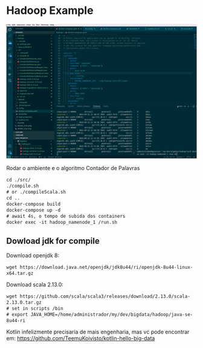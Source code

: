 # Hadoop Example

![example](./example.gif)

Rodar o ambiente e o algoritmo Contador de Palavras

```
cd ./src/
./compile.sh 
# or ./compileScala.sh
cd ..
docker-compose build
docker-compose up -d
# await 4s, o tempo de subida dos containers 
docker exec -it hadoop_namenode_1 /run.sh
```

## Dowload jdk for compile

Download openjdk 8:
```
wget https://download.java.net/openjdk/jdk8u44/ri/openjdk-8u44-linux-x64.tar.gz
```
Download scala 2.13.0:
```
wget https://github.com/scala/scala3/releases/download/2.13.0/scala-2.13.0.tar.gz
# set in scripts /bin 
# export JAVA_HOME=/home/administrador/my/dev/bigdata/hadoop/java-se-8u44-ri
```

Kotlin infelizmente precisaria de mais engenharia, mas vc pode encontrar em: https://github.com/TeemuKoivisto/kotlin-hello-big-data
